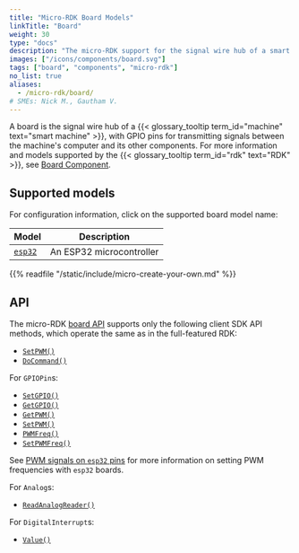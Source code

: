 ```yaml
---
title: "Micro-RDK Board Models"
linkTitle: "Board"
weight: 30
type: "docs"
description: "The micro-RDK support for the signal wire hub of a smart machine, with GPIO pins for transmitting signals between the machine's computer and its other components."
images: ["/icons/components/board.svg"]
tags: ["board", "components", "micro-rdk"]
no_list: true
aliases:
  - /micro-rdk/board/
# SMEs: Nick M., Gautham V.
---
```


A board is the signal wire hub of a {{< glossary_tooltip term_id="machine" text="smart machine" >}}, with GPIO pins for transmitting signals between the machine's computer and its other components.
For more information and models supported by the {{< glossary_tooltip term_id="rdk" text="RDK" >}}, see [Board Component](/components/board/).

## Supported models

For configuration information, click on the supported board model name:

<!-- prettier-ignore -->
| Model             | Description              |
| ----------------- | ------------------------ |
| [`esp32`](esp32/) | An ESP32 microcontroller |

{{% readfile "/static/include/micro-create-your-own.md" %}}

## API

The micro-RDK [board API](/components/board/#api) supports only the following client SDK API methods, which operate the same as in the full-featured RDK:

- [`SetPWM()`](/components/board/#setpwm)
- [`DoCommand()`](/components/board/#docommand)

For `GPIOPin`s:

- [`SetGPIO()`](/components/board/#setgpio)
- [`GetGPIO()`](/components/board/#getgpio)
- [`GetPWM()`](/components/board/#getpwm)
- [`SetPWM()`](/components/board/#setpwm)
- [`PWMFreq()`](/components/board/#pwmfreq)
- [`SetPWMFreq()`](/components/board/#setpwmfreq)

See [PWM signals on `esp32` pins](/build/micro-rdk/board/esp32/#pwm-signals-on-esp32-pins) for more information on setting PWM frequencies with `esp32` boards.

For `Analog`s:

- [`ReadAnalogReader()`](/components/board/#readanalogreader)

For `DigitalInterrupt`s:

- [`Value()`](/components/board/#value)

